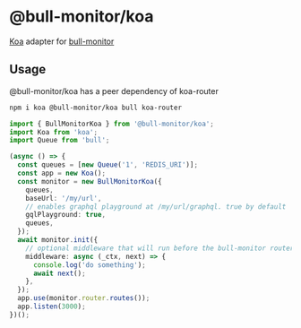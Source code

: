 # @bull-monitor/koa

[Koa](https://github.com/koajs/koa) adapter for [bull-monitor](https://github.com/s-r-x/bull-monitor)

## Usage

@bull-monitor/koa has a peer dependency of koa-router

```sh
npm i koa @bull-monitor/koa bull koa-router
```

```typescript
import { BullMonitorKoa } from '@bull-monitor/koa';
import Koa from 'koa';
import Queue from 'bull';

(async () => {
  const queues = [new Queue('1', 'REDIS_URI')];
  const app = new Koa();
  const monitor = new BullMonitorKoa({
    queues,
    baseUrl: '/my/url',
    // enables graphql playground at /my/url/graphql. true by default
    gqlPlayground: true,
    queues,
  });
  await monitor.init({
    // optional middleware that will run before the bull-monitor router
    middleware: async (_ctx, next) => {
      console.log('do something');
      await next();
    },
  });
  app.use(monitor.router.routes());
  app.listen(3000);
})();
```
